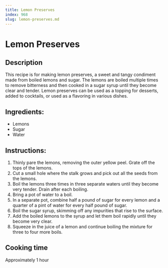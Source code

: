```yaml
---
title: Lemon Preserves
index: 968
slug: lemon-preserves.md
---
```


# Lemon Preserves

## Description
This recipe is for making lemon preserves, a sweet and tangy condiment made from boiled lemons and sugar. The lemons are boiled multiple times to remove bitterness and then cooked in a sugar syrup until they become clear and tender. Lemon preserves can be used as a topping for desserts, added to cocktails, or used as a flavoring in various dishes.

## Ingredients:
- Lemons
- Sugar
- Water

## Instructions:
1. Thinly pare the lemons, removing the outer yellow peel. Grate off the tops of the lemons.
2. Cut a small hole where the stalk grows and pick out all the seeds from the lemons.
3. Boil the lemons three times in three separate waters until they become very tender. Drain after each boiling.
4. Bring a pot of water to a boil.
5. In a separate pot, combine half a pound of sugar for every lemon and a quarter of a pint of water for every half pound of sugar.
6. Boil the sugar syrup, skimming off any impurities that rise to the surface.
7. Add the boiled lemons to the syrup and let them boil rapidly until they become very clear.
8. Squeeze in the juice of a lemon and continue boiling the mixture for three to four more boils.

## Cooking time
Approximately 1 hour